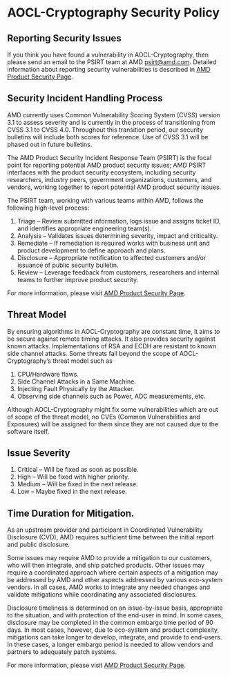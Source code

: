 # AOCL-Cryptography Security Policy
## Reporting Security Issues
If you think you have found a vulnerability in AOCL-Cryptography, then please send an email to the PSIRT team at AMD [psirt@amd.com](mailto:psirt@amd.com). Detailed information about reporting security vulnerabilities is described in [AMD Product Security Page](https://www.amd.com/en/resources/product-security.html#vulnerability).

## Security Incident Handling Process
AMD currently uses Common Vulnerability Scoring System (CVSS) version 3.1 to assess severity and is currently in the process of transitioning from CVSS 3.1 to CVSS 4.0. Throughout this transition period, our security bulletins will include both scores for reference. Use of CVSS 3.1 will be phased out in future bulletins.

The AMD Product Security Incident Response Team (PSIRT) is the focal point for reporting potential AMD product security issues; AMD PSIRT interfaces with the product security ecosystem, including security researchers, industry peers, government organizations, customers, and vendors, working together to report potential AMD product security issues.

The PSIRT team, working with various teams within AMD, follows the following high-level process:
1.	Triage – Review submitted information, logs issue and assigns ticket ID, and identifies appropriate engineering team(s).
2.	Analysis – Validates issues determining severity, impact and criticality.
3.	Remediate – If remediation is required works with business unit and product development to define approach and plans.
4.	Disclosure – Appropriate notification to affected customers and/or issuance of public security bulletin.
5.	Review – Leverage feedback from customers, researchers and internal teams to further improve product security.
 
For more information, please visit [AMD Product Security Page](https://www.amd.com/en/resources/product-security.html#vulnerability).

## Threat Model
By ensuring algorithms in AOCL-Cryptography are constant time, it  aims to be secure against remote timing attacks. It also provides security against known attacks. Implementations of RSA and ECDH are resistant to known side channel attacks. Some threats fall beyond the scope of AOCL-Cryptography’s threat model such as

1.	CPU/Hardware flaws.
2.	Side Channel Attacks in a Same Machine.
3.	Injecting Fault Physically by the Attacker.
4.	Observing side channels such as Power, ADC measurements, etc.

Although AOCL-Cryptography might fix some vulnerabilities which are out of scope of the threat model, no CVEs (Common Vulnerabilities and Exposures) will be assigned for them since they are not caused due to the software itself.

## Issue Severity
1.	Critical – Will be fixed as soon as possible.
2.	High – Will be fixed with higher priority.
3.	Medium – Will be fixed in the next release.
4.	Low – Maybe fixed in the next release.

## Time Duration for Mitigation.
As an upstream provider and participant in Coordinated Vulnerability Disclosure (CVD), AMD requires sufficient time between the initial report and public disclosure.

Some issues may require AMD to provide a mitigation to our customers, who will then integrate, and ship patched products. Other issues may require a coordinated approach where certain aspects of a mitigation may be addressed by AMD and other aspects addressed by various eco-system vendors. In all cases, AMD works to integrate any needed changes and validate mitigations while coordinating any associated disclosures.

Disclosure timeliness is determined on an issue-by-issue basis, appropriate to the situation, and with protection of the end-user in mind. In some cases, disclosure may be completed in the common embargo time period of 90 days. In most cases, however, due to eco-system and product complexity, mitigations can take longer to develop, integrate, and provide to end-users. In these cases, a longer embargo period is needed to allow vendors and partners to adequately patch systems.

For more information, please visit [AMD Product Security Page](https://www.amd.com/en/resources/product-security.html#vulnerability).

